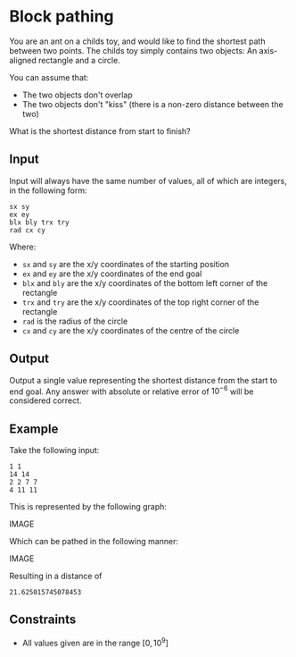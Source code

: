 # Block pathing

You are an ant on a childs toy, and would like to find the shortest path between two points.
The childs toy simply contains two objects: An axis-aligned rectangle and a circle.

You can assume that:

* The two objects don't overlap
* The two objects don't "kiss" (there is a non-zero distance between the two)

What is the shortest distance from start to finish?

## Input

Input will always have the same number of values, all of which are integers, in the following form:

```
sx sy
ex ey
blx bly trx try
rad cx cy
```

Where:

* `sx` and `sy` are the x/y coordinates of the starting position
* `ex` and `ey` are the x/y coordinates of the end goal
* `blx` and `bly` are the x/y coordinates of the bottom left corner of the rectangle
* `trx` and `try` are the x/y coordinates of the top right corner of the rectangle
* `rad` is the radius of the circle
* `cx` and `cy` are the x/y coordinates of the centre of the circle

## Output

Output a single value representing the shortest distance from the start to end goal. Any answer with absolute or relative error of $10^{-6}$ will be considered correct.

## Example

Take the following input:

```
1 1
14 14
2 2 7 7
4 11 11
```

This is represented by the following graph:

IMAGE

Which can be pathed in the following manner:

IMAGE

Resulting in a distance of

```
21.625015745078453
```

## Constraints

* All values given are in the range $[0, 10^9]$
